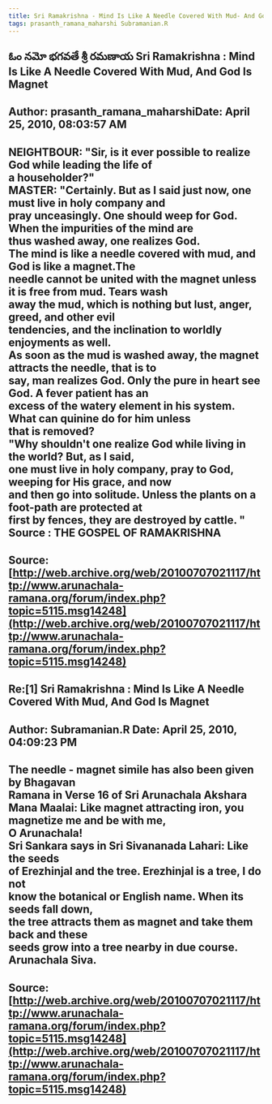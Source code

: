 ```yaml
--- 
title: Sri Ramakrishna - Mind Is Like A Needle Covered With Mud- And God Is Magnet   
tags: prasanth_ramana_maharshi Subramanian.R  
---  
```

## ఓం నమో భగవతే శ్రీ రమణాయ Sri Ramakrishna : Mind Is Like A Needle Covered With Mud, And God Is Magnet  
Author: prasanth_ramana_maharshiDate: April 25, 2010, 08:03:57 AM  
---  
NEIGHTBOUR: "Sir, is it ever possible to realize God while leading the life of  
a householder?"   
MASTER: "Certainly. But as I said just now, one must live in holy company and  
pray unceasingly. One should weep for God. When the impurities of the mind are  
thus washed away, one realizes God.   
**The mind is like a needle covered with mud, and God is like a magnet.The  
needle cannot be united with the magnet unless it is free from mud. Tears wash  
away the mud, which is nothing but lust, anger, greed, and other evil  
tendencies, and the inclination to worldly enjoyments as well.**   
As soon as the mud is washed away, the magnet attracts the needle, that is to  
say, man realizes God. Only the pure in heart see God. A fever patient has an  
excess of the watery element in his system. What can quinine do for him unless  
that is removed?   
"Why shouldn't one realize God while living in the world? But, as I said,  
**one must live in holy company, pray to God, weeping for His grace, and now  
and then go into solitude. Unless the plants on a foot-path are protected at  
first by fences, they are destroyed by cattle. "**   
 **Source** : THE GOSPEL OF RAMAKRISHNA
 ---  
Source:[http://web.archive.org/web/20100707021117/http://www.arunachala-ramana.org/forum/index.php?topic=5115.msg14248](http://web.archive.org/web/20100707021117/http://www.arunachala-ramana.org/forum/index.php?topic=5115.msg14248)   
---  

## Re:[1] Sri Ramakrishna : Mind Is Like A Needle Covered With Mud, And God Is Magnet  
Author: Subramanian.R       Date: April 25, 2010, 04:09:23 PM  
---  
The needle - magnet simile has also been given by Bhagavan   
Ramana in Verse 16 of Sri Arunachala Akshara Mana Maalai: Like magnet attracting iron, you magnetize me and be with me,   
O Arunachala!   
Sri Sankara says in Sri Sivananada Lahari: Like the seeds   
of Erezhinjal and the tree. Erezhinjal is a tree, I do not   
know the botanical or English name. When its seeds fall down,   
the tree attracts them as magnet and take them back and these   
seeds grow into a tree nearby in due course.   
Arunachala Siva.
 ---  
Source:[http://web.archive.org/web/20100707021117/http://www.arunachala-ramana.org/forum/index.php?topic=5115.msg14248](http://web.archive.org/web/20100707021117/http://www.arunachala-ramana.org/forum/index.php?topic=5115.msg14248)   
---  

